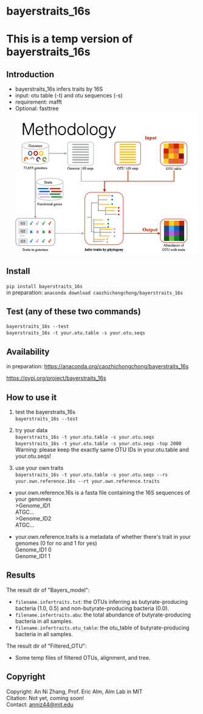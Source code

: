 # bayerstraits_16s
# This is a temp version of bayerstraits_16s
## Introduction
* bayerstraits_16s infers traits by 16S
* input: otu table (-t) and otu sequences (-s)
* requirement: mafft
* Optional: fasttree
![alt text](https://raw.githubusercontent.com/caozhichongchong/bayerstraits_16s/master/Methodology.png)

## Install
`pip install bayerstraits_16s`\
in preparation: `anaconda download caozhichongchong/bayerstraits_16s`

## Test (any of these two commands)
`bayerstraits_16s --test`\
`bayerstraits_16s -t your.otu.table -s your.otu.seqs`

## Availability
in preparation: https://anaconda.org/caozhichongchong/bayerstraits_16s

https://pypi.org/project/bayerstraits_16s

## How to use it
1. test the bayerstraits_16s\
`bayerstraits_16s --test`

2. try your data\
`bayerstraits_16s -t your.otu.table -s your.otu.seqs`\
`bayerstraits_16s -t your.otu.table -s your.otu.seqs -top 2000`\
Warning: please keep the exactly same OTU IDs in your.otu.table and your.otu.seqs! 

3. use your own traits\
`bayerstraits_16s -t your.otu.table -s your.otu.seqs --rs your.own.reference.16s --rt your.own.reference.traits`

* your.own.reference.16s is a fasta file containing the 16S sequences of your genomes\
\>Genome_ID1\
ATGC...\
\>Genome_ID2\
ATGC...

* your.own.reference.traits is a metadata of whether there's trait in your genomes (0 for no and 1 for yes)\
Genome_ID1   0\
Genome_ID1   1

## Results
The result dir of "Bayers_model":
* `filename.infertraits.txt`: the OTUs inferring as butyrate-producing bacteria (1.0, 0.5) 
and non-butyrate-producing bacteria (0.0).
* `filename.infertraits.abu`: the total abundance of butyrate-producing bacteria in all samples.
* `filename.infertraits.otu_table`: the otu_table of butyrate-producing bacteria in all samples.

The result dir of "Filtered_OTU":
* Some temp files of filtered OTUs, alignment, and tree.

## Copyright
Copyright: An Ni Zhang, Prof. Eric Alm, Alm Lab in MIT\
Citation: Not yet, coming soon!\
Contact: anniz44@mit.edu
